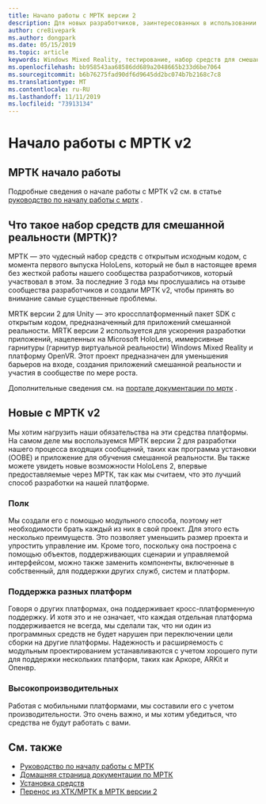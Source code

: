 ```yaml
---
title: Начало работы с МРТК версии 2
description: Для новых разработчиков, заинтересованных в использовании МРТК
author: cre8ivepark
ms.author: dongpark
ms.date: 05/15/2019
ms.topic: article
keywords: Windows Mixed Reality, тестирование, набор средств для смешанной реальности, МРТК версии 2, МРТК, средства, пакет SDK, HoloLens, HoloLens 2
ms.openlocfilehash: bb958543aa68586dd689a2048665b233d6be7064
ms.sourcegitcommit: b6b76275fad90df6d9645dd2bc074b7b2168c7c8
ms.translationtype: MT
ms.contentlocale: ru-RU
ms.lasthandoff: 11/11/2019
ms.locfileid: "73913134"
---
```

# <a name="getting-started-with-mrtk-v2"></a>Начало работы с МРТК v2

## <a name="mrtk-getting-started-guide"></a>МРТК начало работы
Подробные сведения о начале работы с МРТК v2 см. в статье [руководство по началу работы с мртк](https://microsoft.github.io/MixedRealityToolkit-Unity/Documentation/GettingStartedWithTheMRTK.html) .

## <a name="what-is-mixed-reality-toolkit-mrtk"></a>Что такое набор средств для смешанной реальности (МРТК)?
МРТК — это чудесный набор средств с открытым исходным кодом, с момента первого выпуска HoloLens, который не был в настоящее время без жесткой работы нашего сообщества разработчиков, который участвовал в этом. За последние 3 года мы прослушались на отзыве сообщества разработчиков и создали МРТК v2, чтобы принять во внимание самые существенные проблемы.  

MRTK версии 2 для Unity — это кроссплатформенный пакет SDK с открытым кодом, предназначенный для приложений смешанной реальности.  MRTK версии 2 используется для ускорения разработки приложений, нацеленных на Microsoft HoloLens, иммерсивные гарнитуры (гарнитур виртуальной реальности) Windows Mixed Reality и платформу OpenVR. Этот проект предназначен для уменьшения барьеров на входе, создания приложений смешанной реальности и участия в сообществе по мере роста. 

Дополнительные сведения см. на [портале документации по мртк](https://microsoft.github.io/MixedRealityToolkit-Unity/README.html) .

## <a name="new-with-mrtk-v2"></a>Новые с МРТК v2
Мы хотим нагрузить наши обязательства на эти средства платформы.  На самом деле мы воспользуемся МРТК версии 2 для разработки нашего процесса входящих сообщений, таких как программа установки (OOBE) и приложение для обучения смешанной реальности.  Вы также можете увидеть новые возможности HoloLens 2, впервые предоставляемые через МРТК, так как мы считаем, что это лучший способ разработки на нашей платформе. 

### <a name="modular"></a>Полк
Мы создали его с помощью модульного способа, поэтому нет необходимости брать каждый из них в свой проект.  Для этого есть несколько преимуществ.  Это позволяет уменьшить размер проекта и упростить управление им.  Кроме того, поскольку она построена с помощью объектов, поддерживающих сценарии и управляемой интерфейсом, можно также заменить компоненты, включенные в собственный, для поддержки других служб, систем и платформ.

### <a name="cross-platform"></a>Поддержка разных платформ
Говоря о других платформах, она поддерживает кросс-платформенную поддержку.  И хотя это и не означает, что каждая отдельная платформа поддерживается не всегда, мы сделали так, что ни один из программных средств не будет нарушен при переключении цели сборки на другие платформы.  Надежность и расширяемость с модульным проектированием устанавливаются с учетом хорошего пути для поддержки нескольких платформ, таких как Аркоре, ARKit и Опенвр.

### <a name="performant"></a>Высокопроизводительных
Работая с мобильными платформами, мы составили его с учетом производительности.  Это очень важно, и мы хотим убедиться, что средства не будут работать с вами.

## <a name="see-also"></a>См. также
* [Руководство по началу работы с МРТК](https://microsoft.github.io/MixedRealityToolkit-Unity/Documentation/GettingStartedWithTheMRTK.html)
* [Домашняя страница документации по МРТК](https://microsoft.github.io/MixedRealityToolkit-Unity/README.html)
* [Установка средств](install-the-tools.md)
* [Перенос из ХТК/МРТК в МРТК версии 2](https://microsoft.github.io/MixedRealityToolkit-Unity/Documentation/HTKToMRTKPortingGuide.html)

